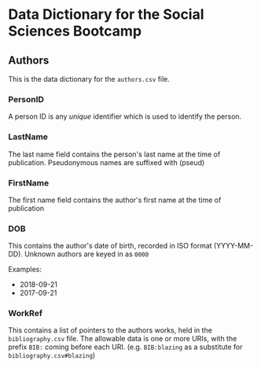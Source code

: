 # Data Dictionary for the Social Sciences Bootcamp 

## Authors

This is the data dictionary for the `authors.csv` file.

### PersonID 

A person ID is any *unique* identifier which is used to identify the person.

### LastName

The last name field contains the person's last name at the time of publication. Pseudonymous names are suffixed with (pseud)

### FirstName 

The first name field contains the author's first name at the time of publication

### DOB

This contains the author's date of birth, recorded in ISO format (YYYY-MM-DD). Unknown authors are keyed in as `0000`

Examples:

* 2018-09-21
* 2017-09-21

### WorkRef

This contains a list of pointers to the authors works, held in the `bibliography.csv` file. The allowable data is one or more URIs, with the prefix `BIB:` coming before each URI. (e.g. `BIB:blazing` as a substitute for `bibliography.csv#blazing`)  